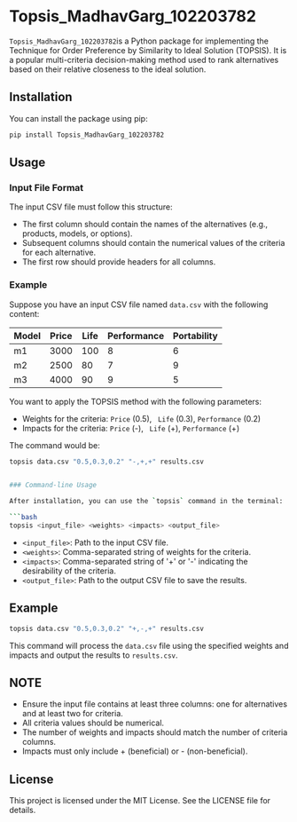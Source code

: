 # Topsis_MadhavGarg_102203782

`Topsis_MadhavGarg_102203782`is a Python package for implementing the Technique for Order Preference by Similarity to Ideal Solution (TOPSIS). It is a popular multi-criteria decision-making method used to rank alternatives based on their relative closeness to the ideal solution.

## Installation

You can install the package using pip:

```bash
pip install Topsis_MadhavGarg_102203782
```

## Usage

### Input File Format

The input CSV file must follow this structure:

- The first column should contain the names of the alternatives (e.g., products, models, or options).
- Subsequent columns should contain the numerical values of the criteria for each alternative.
- The first row should provide headers for all columns.

### Example

Suppose you have an input CSV file named `data.csv` with the following content:

| Model | Price | Life | Performance | Portability |
| ----- | ----- | ---- | ----------- | ----------- |
| m1    | 3000  | 100  | 8           | 6           |
| m2    | 2500  | 80   | 7           | 9           |
| m3    | 4000  | 90   | 9           | 5           |

You want to apply the TOPSIS method with the following parameters:

- Weights for the criteria: `Price` (0.5), ` Life` (0.3), `Performance` (0.2)
- Impacts for the criteria: `Price` (-), ` Life` (+), `Performance` (+)

The command would be:

````bash
topsis data.csv "0.5,0.3,0.2" "-,+,+" results.csv


### Command-line Usage

After installation, you can use the `topsis` command in the terminal:

```bash
topsis <input_file> <weights> <impacts> <output_file>
````

- `<input_file>`: Path to the input CSV file.
- `<weights>`: Comma-separated string of weights for the criteria.
- `<impacts>`: Comma-separated string of '+' or '-' indicating the desirability of the criteria.
- `<output_file>`: Path to the output CSV file to save the results.

## Example

```bash
topsis data.csv "0.5,0.3,0.2" "+,-,+" results.csv
```

This command will process the `data.csv` file using the specified weights and impacts and output the results to `results.csv`.

## NOTE

- Ensure the input file contains at least three columns: one for alternatives and at least two for criteria.
- All criteria values should be numerical.
- The number of weights and impacts should match the number of criteria columns.
- Impacts must only include + (beneficial) or - (non-beneficial).

## License

This project is licensed under the MIT License. See the LICENSE file for details.
